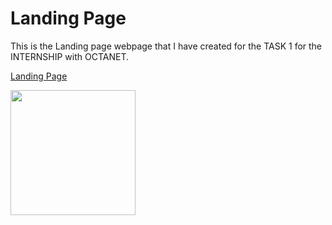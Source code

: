 # Landing Page  
  

This is the Landing page webpage that I have created for the TASK 1 for the INTERNSHIP with OCTANET.  
  
[Landing Page](https://santhosh-sivakumar.github.io/OCTANET_APRIL/Landing%20Page/)
  


<img src="https://i.giphy.com/DLz5I4BGyRSOlbSC3o.webp" width="200px">